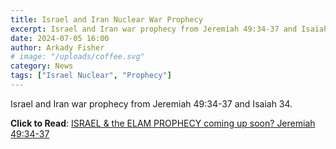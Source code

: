 ```yaml
---
title: Israel and Iran Nuclear War Prophecy
excerpt: Israel and Iran war prophecy from Jeremiah 49:34-37 and Isaiah 34.
date: 2024-07-05 16:00
author: Arkady Fisher
# image: "/uploads/coffee.svg"
category: News
tags: ["Israel Nuclear", "Prophecy"]
---
```


Israel and Iran war prophecy from Jeremiah 49:34-37 and Isaiah 34.

**Click to Read**: [ISRAEL & the ELAM PROPHECY coming up soon? Jeremiah 49:34-37](https://israelobserver.quora.com/ISRAEL-the-ELAM-PROPHECY-coming-up-soon-Jeremiah-49-34-37)
